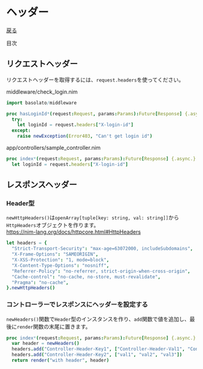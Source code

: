 ヘッダー
===
[戻る](../../README.md)

目次
<!--ts-->


<!-- Created by https://github.com/ekalinin/github-markdown-toc -->
<!-- Added by: root, at: Sat Jun 22 10:32:44 UTC 2024 -->

<!--te-->

## リクエストヘッダー
リクエストヘッダーを取得するには、`request.headers`を使ってください。

middleware/check_login.nim
```nim
import basolato/middleware

proc hasLoginId*(request:Request, params:Params):Future[Response] {.async.} =
  try:
    let loginId = request.headers["X-login-id"]
  except:
    raise newException(Error403, "Can't get login id")
```

app/controllers/sample_controller.nim
```nim
proc index*(request:Request, params:Params):Future[Response] {.async.} =
  let loginId = request.headers["X-login-id"]
```

## レスポンスヘッダー
### Header型
`newHttpHeaders()`は`openArray[tuple[key: string, val: string]]`から`HttpHeaders`オブジェクトを作ります。  
https://nim-lang.org/docs/httpcore.html#HttpHeaders

```nim
let headers = {
  "Strict-Transport-Security": "max-age=63072000, includeSubdomains",
  "X-Frame-Options": "SAMEORIGIN",
  "X-XSS-Protection": "1, mode=block",
  "X-Content-Type-Options": "nosniff",
  "Referrer-Policy": "no-referrer, strict-origin-when-cross-origin",
  "Cache-control": "no-cache, no-store, must-revalidate",
  "Pragma": "no-cache",
}.newHttpHeaders()
```


### コントローラーでレスポンスにヘッダーを設定する
`newHeaders()`関数で`Header`型のインスタンスを作り、`add`関数で値を追加し、最後に`render`関数の末尾に置きます。

```nim
proc index*(request:Request, params:Params):Future[Response] {.async.} =
  var header = newHeaders()
  headers.add("Controller-Header-Key1", ["Controller-Header-Val1", "Controller-Header-Val2"])
  headers.add("Controller-Header-Key2", ["val1", "val2", "val3"])
  return render("with header", header)
```
